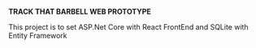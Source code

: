 **TRACK THAT BARBELL WEB PROTOTYPE**

This project is to set ASP.Net Core with React FrontEnd and SQLite with Entity Framework


